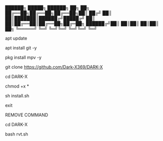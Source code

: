 
██████╗  █████╗ ██████╗ ██╗  ██╗
██╔══██╗██╔══██╗██╔══██╗██║ ██╔╝
██║  ██║███████║██████╔╝█████╔╝ 
██║  ██║██╔══██║██╔══██╗██╔═██╗ 
██████╔╝██║  ██║██║  ██║██║  ██╗
╚═════╝ ╚═╝  ╚═╝╚═╝  ╚═╝╚═╝  ╚═╝
                                
apt update

apt install git -y

pkg install mpv -y

git clone https://github.com/Dark-X369/DARK-X

cd DARK-X

chmod +x *

sh install.sh

exit

REMOVE COMMAND 

cd DARK-X

bash rvt.sh
